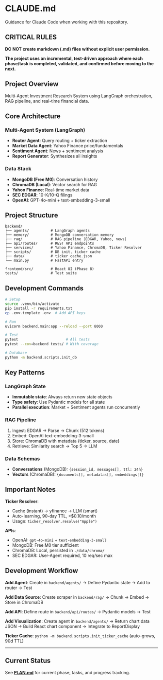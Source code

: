 # CLAUDE.md

Guidance for Claude Code when working with this repository.

## CRITICAL RULES

**DO NOT create markdown (.md) files without explicit user permission.**

**The project uses an incremental, test-driven approach where each phase/task is completed, validated, and confirmed before moving to the next.**

## Project Overview

Multi-Agent Investment Research System using LangGraph orchestration, RAG pipeline, and real-time financial data.

## Core Architecture

### Multi-Agent System (LangGraph)
- **Router Agent**: Query routing + ticker extraction
- **Market Data Agent**: Yahoo Finance price/fundamentals
- **Sentiment Agent**: News + sentiment analysis
- **Report Generator**: Synthesizes all insights

### Data Stack
- **MongoDB (Free M0)**: Conversation history
- **ChromaDB (Local)**: Vector search for RAG
- **Yahoo Finance**: Real-time market data
- **SEC EDGAR**: 10-K/10-Q filings
- **OpenAI**: GPT-4o-mini + text-embedding-3-small

## Project Structure

```
backend/
├── agents/          # LangGraph agents
├── memory/          # MongoDB conversation memory
├── rag/             # RAG pipeline (EDGAR, Yahoo, news)
├── api/routes/      # REST API endpoints
├── services/        # Yahoo Finance, ChromaDB, Ticker Resolver
├── scripts/         # DB init, ticker cache
├── data/            # ticker_cache.json
└── main.py          # FastAPI entry

frontend/src/        # React UI (Phase 8)
tests/               # Test suite
```

## Development Commands

```bash
# Setup
source .venv/bin/activate
pip install -r requirements.txt
cp .env.template .env  # Add API keys

# Run
uvicorn backend.main:app --reload --port 8000

# Test
pytest                      # All tests
pytest --cov=backend tests/ # With coverage

# Database
python -m backend.scripts.init_db
```

## Key Patterns

### LangGraph State
- **Immutable state**: Always return new state objects
- **Type safety**: Use Pydantic models for all state
- **Parallel execution**: Market + Sentiment agents run concurrently

### RAG Pipeline
1. Ingest: EDGAR → Parse → Chunk (512 tokens)
2. Embed: OpenAI text-embedding-3-small
3. Store: ChromaDB with metadata {ticker, source, date}
4. Retrieve: Similarity search → Top 5 → LLM

### Data Schemas
- **Conversations** (MongoDB): `{session_id, messages[], ttl: 24h}`
- **Vectors** (ChromaDB): `{documents[], metadatas[], embeddings[]}`

## Important Notes

**Ticker Resolver**:
- Cache (instant) → yfinance → LLM (smart)
- Auto-learning, 90-day TTL, <$0.10/month
- Usage: `ticker_resolver.resolve("Apple")`

**APIs**:
- OpenAI: `gpt-4o-mini` + `text-embedding-3-small`
- MongoDB: Free M0 tier sufficient
- ChromaDB: Local, persisted in `./data/chroma/`
- SEC EDGAR: User-Agent required, 10 req/sec max

## Development Workflow

**Add Agent**: Create in `backend/agents/` → Define Pydantic state → Add to router → Test

**Add Data Source**: Create scraper in `backend/rag/` → Chunk → Embed → Store in ChromaDB

**Add API**: Define route in `backend/api/routes/` → Pydantic models → Test

**Add Visualization**: Create agent in `backend/agents/` → Return chart data JSON → Build React chart component → Integrate to ReportDisplay

**Ticker Cache**: `python -m backend.scripts.init_ticker_cache` (auto-grows, 90d TTL)

---


## Current Status

See **[PLAN.md](./PLAN.md)** for current phase, tasks, and progress tracking.
